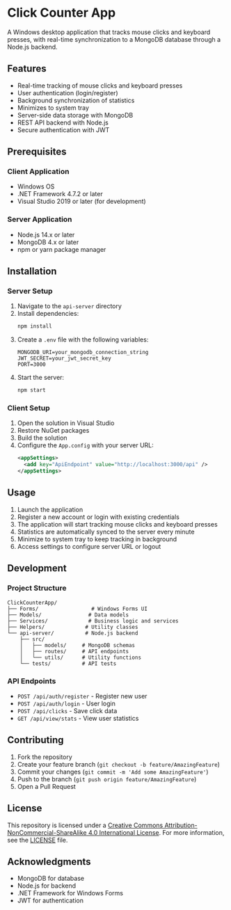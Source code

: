# Click Counter App

A Windows desktop application that tracks mouse clicks and keyboard presses, with real-time synchronization to a MongoDB database through a Node.js backend.

## Features

- Real-time tracking of mouse clicks and keyboard presses
- User authentication (login/register)
- Background synchronization of statistics
- Minimizes to system tray
- Server-side data storage with MongoDB
- REST API backend with Node.js
- Secure authentication with JWT

## Prerequisites

### Client Application
- Windows OS
- .NET Framework 4.7.2 or later
- Visual Studio 2019 or later (for development)

### Server Application
- Node.js 14.x or later
- MongoDB 4.x or later
- npm or yarn package manager

## Installation

### Server Setup
1. Navigate to the `api-server` directory
2. Install dependencies:
   ```bash
   npm install
   ```
3. Create a `.env` file with the following variables:
   ```env
   MONGODB_URI=your_mongodb_connection_string
   JWT_SECRET=your_jwt_secret_key
   PORT=3000
   ```
4. Start the server:
   ```bash
   npm start
   ```

### Client Setup
1. Open the solution in Visual Studio
2. Restore NuGet packages
3. Build the solution
4. Configure the `App.config` with your server URL:
   ```xml
   <appSettings>
     <add key="ApiEndpoint" value="http://localhost:3000/api" />
   </appSettings>
   ```

## Usage

1. Launch the application
2. Register a new account or login with existing credentials
3. The application will start tracking mouse clicks and keyboard presses
4. Statistics are automatically synced to the server every minute
5. Minimize to system tray to keep tracking in background
6. Access settings to configure server URL or logout

## Development

### Project Structure

```
ClickCounterApp/
├── Forms/                 # Windows Forms UI
├── Models/               # Data models
├── Services/             # Business logic and services
├── Helpers/             # Utility classes
└── api-server/          # Node.js backend
    ├── src/
    │   ├── models/     # MongoDB schemas
    │   ├── routes/     # API endpoints
    │   └── utils/      # Utility functions
    └── tests/          # API tests
```

### API Endpoints

- `POST /api/auth/register` - Register new user
- `POST /api/auth/login` - User login
- `POST /api/clicks` - Save click data
- `GET /api/view/stats` - View user statistics

## Contributing

1. Fork the repository
2. Create your feature branch (`git checkout -b feature/AmazingFeature`)
3. Commit your changes (`git commit -m 'Add some AmazingFeature'`)
4. Push to the branch (`git push origin feature/AmazingFeature`)
5. Open a Pull Request

## License

This repository is licensed under a [﻿Creative Commons Attribution-NonCommercial-ShareAlike 4.0 International License](http://creativecommons.org/licenses/by-nc-sa/4.0/). For more information, see the [﻿LICENSE](LICENSE) file.

## Acknowledgments

- MongoDB for database
- Node.js for backend
- .NET Framework for Windows Forms
- JWT for authentication 